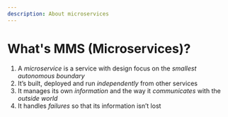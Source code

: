 ```yaml
---
description: About microservices
---
```


# What's MMS \(Microservices\)?

1. A _microservice_ is a service with design focus on the _smallest autonomous boundary_ 
2. It’s built, deployed and run _independently_ from other services 
3. It manages its own _information_ and the way it _communicates_ with the _outside world_ 
4. It handles _failures_ so that its information isn’t lost

